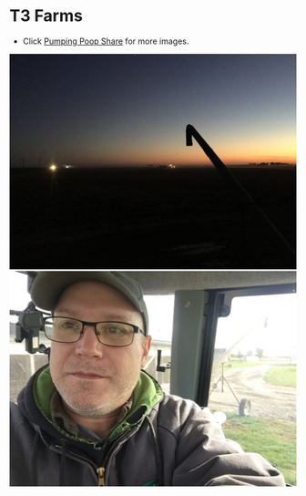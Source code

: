 # T3 Farms

- Click [Pumping Poop Share](https://photos.app.goo.gl/g842H1DDy2q1iHhS9) for more images.
<img src="./T3FarmsNightPoop-IMG_0566.JPG" max-width />
<img src="./T3ChrisPump-IMG_0014.JPG" max-width />
